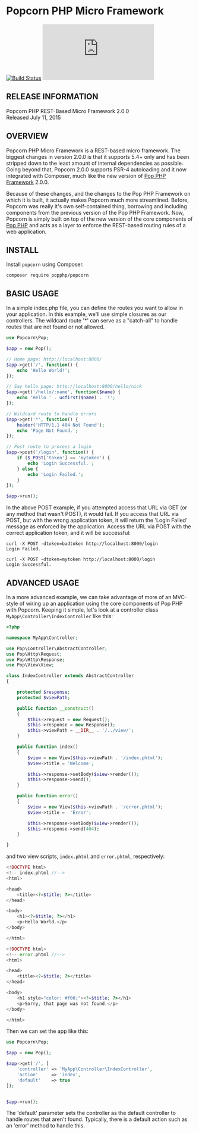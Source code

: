 Popcorn PHP Micro Framework
===========================

[![Build Status](https://travis-ci.org/popphp/popcorn.svg?branch=master)](https://travis-ci.org/popphp/popcorn)
[![Coverage Status](http://www.popphp.org/cc/coverage.php?comp=popcorn)](http://www.popphp.org/cc/popcorn/)

RELEASE INFORMATION
-------------------
Popcorn PHP REST-Based Micro Framework 2.0.0  
Released July 11, 2015

OVERVIEW
--------
Popcorn PHP Micro Framework is a REST-based micro framework. The biggest changes
in version 2.0.0 is that it supports 5.4+ only and has been stripped down to the
least amount of internal dependencies as possible. Going beyond that, Popcorn 2.0.0
supports PSR-4 autoloading and it now integrated with Composer, much like the new
version of [Pop PHP Framework](http://www.popphp.org/) 2.0.0.

Because of these changes, and the changes to the Pop PHP Framework on which it is
built, it actually makes Popcorn much more streamlined. Before, Popcorn was really
it's own self-contained thing, borrowing and including components from the previous
version of the Pop PHP Framework. Now, Popcorn is simply built on top of the new
version of the core components of [Pop PHP](https://github.com/popphp/popphp) and
acts as a layer to enforce the REST-based routing rules of a web application.

INSTALL
-------

Install `popcorn` using Composer.

    composer require popphp/popcorn

BASIC USAGE
-----------

In a simple index.php file, you can define the routes you want to allow
in your application. In this example, we'll use simple closures as our
controllers. The wildcard route '*' can serve as a "catch-all" to handle
routes that are not found or not allowed.

```php
use Popcorn\Pop;

$app = new Pop();

// Home page: http://localhost:8000/
$app->get('/', function() {
    echo 'Hello World!';
});

// Say hello page: http://localhost:8000/hello/nick
$app->get('/hello/:name', function($name) {
    echo 'Hello ' . ucfirst($name) . '!';
});

// Wildcard route to handle errors
$app->get('*', function() {
    header('HTTP/1.1 404 Not Found');
    echo 'Page Not Found.';
});

// Post route to process a login
$app->post('/login', function() {
    if ($_POST['token'] == 'mytoken') {
        echo 'Login Successful.';
    } else {
        echo 'Login Failed.';
    }
});

$app->run();
```

In the above POST example, if you attempted access that URL via GET
(or any method that wasn't POST), it would fail. If you access that URL
via POST, but with the wrong application token, it will return the
'Login Failed' message as enforced by the application. Access the URL
via POST with the correct application token, and it will be successful:

    curl -X POST -dtoken=badtoken http://localhost:8000/login
    Login Failed.

    curl -X POST -dtoken=mytoken http://localhost:8000/login
    Login Successful.

ADVANCED USAGE
--------------

In a more advanced example, we can take advantage of more of an MVC-style
of wiring up an application using the core components of Pop PHP with
Popcorn. Keeping it simple, let's look at a controller class
`MyApp\Controller\IndexController` like this:

```php
<?php

namespace MyApp\Controller;

use Pop\Controller\AbstractController;
use Pop\Http\Request;
use Pop\Http\Response;
use Pop\View\View;

class IndexController extends AbstractController
{

    protected $response;
    protected $viewPath;

    public function __construct()
    {
        $this->request = new Request();
        $this->response = new Response();
        $this->viewPath = __DIR__ . '/../view/';
    }

    public function index()
    {
        $view = new View($this->viewPath . '/index.phtml');
        $view->title = 'Welcome';

        $this->response->setBody($view->render());
        $this->response->send();
    }

    public function error()
    {
        $view = new View($this->viewPath . '/error.phtml');
        $view->title =  'Error';

        $this->response->setBody($view->render());
        $this->response->send(404);
    }

}
```

and two view scripts, `index.phtml` and `error.phtml`, respectively:

```php
<!DOCTYPE html>
<!-- index.phtml //-->
<html>

<head>
    <title><?=$title; ?></title>
</head>

<body>
    <h1><?=$title; ?></h1>
    <p>Hello World.</p>
</body>

</html>
```

```php
<!DOCTYPE html>
<!-- error.phtml //-->
<html>

<head>
    <title><?=$title; ?></title>
</head>

<body>
    <h1 style="color: #f00;"><?=$title; ?></h1>
    <p>Sorry, that page was not found.</p>
</body>

</html>
```

Then we can set the app like this:

```php
use Popcorn\Pop;

$app = new Pop();

$app->get('/', [
    'controller' => 'MyApp\Controller\IndexController',
    'action'     => 'index',
    'default'    => true
]);


$app->run();
```
The 'default' parameter sets the controller as the default controller
to handle routes that aren't found. Typically, there is a default action
such as an 'error' method to handle this.
